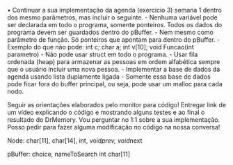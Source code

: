 • Continuar a sua implementação da agenda (exercício 3) semana 1 dentro dos mesmo parâmetros, mas incluir o seguinte.
    - Nenhuma variável pode ser declarada em todo o programa, somente ponteiros. Todos os dados do programa devem ser guardados dentro do pBuffer.
        - Nem mesmo como parâmetro de função. Só ponteiros que apontam para dentro do pBuffer.
        - Exemplo do que não pode: int c; char a; int v[10];  void Funcao(int parametro)
    - Não pode usar struct em todo o programa.
    - Usar fila ordenada (heap) para armazenar as pessoas em ordem alfabética sempre que o usuário incluir uma nova pessoa.
    - Implementar a base de dados da agenda usando lista duplamente ligada
        - Somente essa base de dados pode ficar fora do buffer principal, ou seja, pode usar um malloc para cada nodo.

Seguir as orientações elaborados pelo monitor para código!
Entregar link de um vídeo explicando o código e mostrando alguns testes e ao final o resultado do DrMemory.
Vou perguntar no 1:1 sobre a sua implementação. Posso pedir para fazer alguma modificação no código na nossa conversa!

Node: char[11], char[14], int, void*prev, void*next

pBuffer: choice, nameToSearch
           int   char[11]
